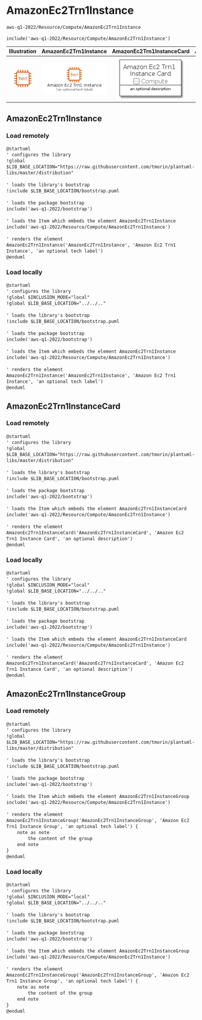 # AmazonEc2Trn1Instance


```text
aws-q1-2022/Resource/Compute/AmazonEc2Trn1Instance
```

```text
include('aws-q1-2022/Resource/Compute/AmazonEc2Trn1Instance')
```



| Illustration | AmazonEc2Trn1Instance | AmazonEc2Trn1InstanceCard | AmazonEc2Trn1InstanceGroup |
| :---: | :---: | :---: | :---: |
| ![illustration for Illustration](../../../aws-q1-2022/Resource/Compute/AmazonEc2Trn1Instance.png) | ![illustration for AmazonEc2Trn1Instance](../../../aws-q1-2022/Resource/Compute/AmazonEc2Trn1Instance.Local.png) | ![illustration for AmazonEc2Trn1InstanceCard](../../../aws-q1-2022/Resource/Compute/AmazonEc2Trn1InstanceCard.Local.png) | ![illustration for AmazonEc2Trn1InstanceGroup](../../../aws-q1-2022/Resource/Compute/AmazonEc2Trn1InstanceGroup.Local.png) |




## AmazonEc2Trn1Instance

### Load remotely
```plantuml
@startuml
' configures the library
!global $LIB_BASE_LOCATION="https://raw.githubusercontent.com/tmorin/plantuml-libs/master/distribution"

' loads the library's bootstrap
!include $LIB_BASE_LOCATION/bootstrap.puml

' loads the package bootstrap
include('aws-q1-2022/bootstrap')

' loads the Item which embeds the element AmazonEc2Trn1Instance
include('aws-q1-2022/Resource/Compute/AmazonEc2Trn1Instance')

' renders the element
AmazonEc2Trn1Instance('AmazonEc2Trn1Instance', 'Amazon Ec2 Trn1 Instance', 'an optional tech label')
@enduml
```

### Load locally
```plantuml
@startuml
' configures the library
!global $INCLUSION_MODE="local"
!global $LIB_BASE_LOCATION="../../.."

' loads the library's bootstrap
!include $LIB_BASE_LOCATION/bootstrap.puml

' loads the package bootstrap
include('aws-q1-2022/bootstrap')

' loads the Item which embeds the element AmazonEc2Trn1Instance
include('aws-q1-2022/Resource/Compute/AmazonEc2Trn1Instance')

' renders the element
AmazonEc2Trn1Instance('AmazonEc2Trn1Instance', 'Amazon Ec2 Trn1 Instance', 'an optional tech label')
@enduml
```

## AmazonEc2Trn1InstanceCard

### Load remotely
```plantuml
@startuml
' configures the library
!global $LIB_BASE_LOCATION="https://raw.githubusercontent.com/tmorin/plantuml-libs/master/distribution"

' loads the library's bootstrap
!include $LIB_BASE_LOCATION/bootstrap.puml

' loads the package bootstrap
include('aws-q1-2022/bootstrap')

' loads the Item which embeds the element AmazonEc2Trn1InstanceCard
include('aws-q1-2022/Resource/Compute/AmazonEc2Trn1Instance')

' renders the element
AmazonEc2Trn1InstanceCard('AmazonEc2Trn1InstanceCard', 'Amazon Ec2 Trn1 Instance Card', 'an optional description')
@enduml
```

### Load locally
```plantuml
@startuml
' configures the library
!global $INCLUSION_MODE="local"
!global $LIB_BASE_LOCATION="../../.."

' loads the library's bootstrap
!include $LIB_BASE_LOCATION/bootstrap.puml

' loads the package bootstrap
include('aws-q1-2022/bootstrap')

' loads the Item which embeds the element AmazonEc2Trn1InstanceCard
include('aws-q1-2022/Resource/Compute/AmazonEc2Trn1Instance')

' renders the element
AmazonEc2Trn1InstanceCard('AmazonEc2Trn1InstanceCard', 'Amazon Ec2 Trn1 Instance Card', 'an optional description')
@enduml
```

## AmazonEc2Trn1InstanceGroup

### Load remotely
```plantuml
@startuml
' configures the library
!global $LIB_BASE_LOCATION="https://raw.githubusercontent.com/tmorin/plantuml-libs/master/distribution"

' loads the library's bootstrap
!include $LIB_BASE_LOCATION/bootstrap.puml

' loads the package bootstrap
include('aws-q1-2022/bootstrap')

' loads the Item which embeds the element AmazonEc2Trn1InstanceGroup
include('aws-q1-2022/Resource/Compute/AmazonEc2Trn1Instance')

' renders the element
AmazonEc2Trn1InstanceGroup('AmazonEc2Trn1InstanceGroup', 'Amazon Ec2 Trn1 Instance Group', 'an optional tech label') {
    note as note
        the content of the group
    end note
}
@enduml
```

### Load locally
```plantuml
@startuml
' configures the library
!global $INCLUSION_MODE="local"
!global $LIB_BASE_LOCATION="../../.."

' loads the library's bootstrap
!include $LIB_BASE_LOCATION/bootstrap.puml

' loads the package bootstrap
include('aws-q1-2022/bootstrap')

' loads the Item which embeds the element AmazonEc2Trn1InstanceGroup
include('aws-q1-2022/Resource/Compute/AmazonEc2Trn1Instance')

' renders the element
AmazonEc2Trn1InstanceGroup('AmazonEc2Trn1InstanceGroup', 'Amazon Ec2 Trn1 Instance Group', 'an optional tech label') {
    note as note
        the content of the group
    end note
}
@enduml
```


